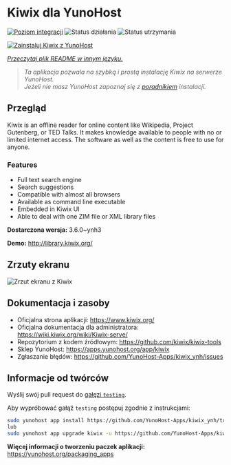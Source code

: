 <!--
To README zostało automatycznie wygenerowane przez <https://github.com/YunoHost/apps/tree/master/tools/readme_generator>
Nie powinno być ono edytowane ręcznie.
-->

# Kiwix dla YunoHost

[![Poziom integracji](https://apps.yunohost.org/badge/integration/kiwix)](https://ci-apps.yunohost.org/ci/apps/kiwix/)
![Status działania](https://apps.yunohost.org/badge/state/kiwix)
![Status utrzymania](https://apps.yunohost.org/badge/maintained/kiwix)

[![Zainstaluj Kiwix z YunoHost](https://install-app.yunohost.org/install-with-yunohost.svg)](https://install-app.yunohost.org/?app=kiwix)

*[Przeczytaj plik README w innym języku.](./ALL_README.md)*

> *Ta aplikacja pozwala na szybką i prostą instalację Kiwix na serwerze YunoHost.*  
> *Jeżeli nie masz YunoHost zapoznaj się z [poradnikiem](https://yunohost.org/install) instalacji.*

## Przegląd

Kiwix is an offline reader for online content like Wikipedia, Project Gutenberg, or TED Talks. It makes knowledge available to people with no or limited internet access. The software as well as the content is free to use for anyone.

### Features

- Full text search engine
- Search suggestions
- Compatible with almost all browsers
- Available as command line executable
- Embedded in Kiwix UI
- Able to deal with one ZIM file or XML library files


**Dostarczona wersja:** 3.6.0~ynh3

**Demo:** <http://library.kiwix.org/>

## Zrzuty ekranu

![Zrzut ekranu z Kiwix](./doc/screenshots/screenshot.png)

## Dokumentacja i zasoby

- Oficjalna strona aplikacji: <https://www.kiwix.org/>
- Oficjalna dokumentacja dla administratora: <https://wiki.kiwix.org/wiki/Kiwix-serve/>
- Repozytorium z kodem źródłowym: <https://github.com/kiwix/kiwix-tools>
- Sklep YunoHost: <https://apps.yunohost.org/app/kiwix>
- Zgłaszanie błędów: <https://github.com/YunoHost-Apps/kiwix_ynh/issues>

## Informacje od twórców

Wyślij swój pull request do [gałęzi `testing`](https://github.com/YunoHost-Apps/kiwix_ynh/tree/testing).

Aby wypróbować gałąź `testing` postępuj zgodnie z instrukcjami:

```bash
sudo yunohost app install https://github.com/YunoHost-Apps/kiwix_ynh/tree/testing --debug
lub
sudo yunohost app upgrade kiwix -u https://github.com/YunoHost-Apps/kiwix_ynh/tree/testing --debug
```

**Więcej informacji o tworzeniu paczek aplikacji:** <https://yunohost.org/packaging_apps>
